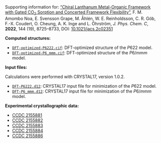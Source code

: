 Supporting information for: [“Chiral Lanthanum Metal-Organic Framework with Gated CO<sub>2</sub> Sorption and Concerted Framework Flexibility”](https://doi.org/10.1021/jacs.2c02351), F. M. Amombo Noa, E. Svensson Grape, M. Åhlén, W. E. Reinholdsson, C. R. Göb, F.-X. Coudert, O. Cheung, A. K. Inge and L. Öhrström, _J. Phys. Chem. C_, **2022**, 144 (19), 8725–8733, DOI: [10.1021/jacs.2c02351](https://doi.org/10.1021/jacs.2c02351)


**Computed structures:**

- [`DFT-optimized-P6222.cif`](DFT-optimized-P6222.cif): DFT-optimized structure of the <em>P</em>622 model.
- [`DFT-optimized-P6_mmm.cif`](DFT-optimized-P6_mmm.cif): DFT-optimized structure of the <em>P</em>6/<em>mmm</em> model.


**Input files:**

Calculations were performed with CRYSTAL17, version 1.0.2.

- [`DFT-P6222.d12`](DFT-P6222.d12): CRYSTAL17 input file for minimization of the <em>P</em>622 model.
- [`DFT-P6_mmm.d12`](DFT-P6_mmm.d12): CRYSTAL17 input file for minimization of the <em>P</em>6/<em>mmm</em> model.


**Experimental crystallographic data:**

- [CCDC 2155881](2155881.cif)
- [CCDC 2155882](2155882.cif)
- [CCDC 2155883](2155883.cif)
- [CCDC 2155884](2155884.cif)
- [CCDC 2155886](2155886.cif)
